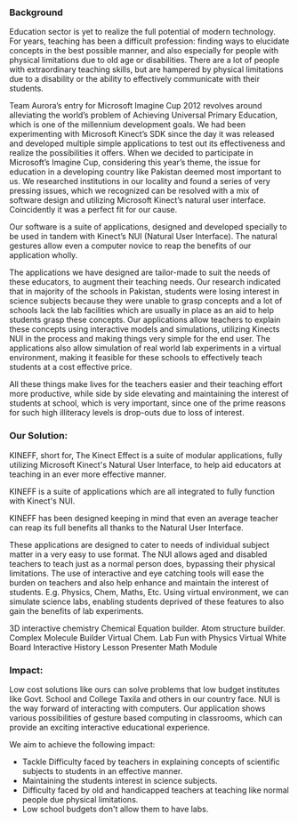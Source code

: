 ### Background 
Education sector is yet to realize the full potential of modern technology. For years, teaching has been a difficult profession: finding ways to elucidate concepts in the best possible manner, and also especially for people with physical limitations due to old age or disabilities. There are a lot of people with extraordinary teaching skills, but are hampered by physical limitations due to a disability or the ability to effectively communicate with their students. 





Team Aurora’s entry for Microsoft Imagine Cup 2012 revolves around alleviating the world’s problem of Achieving Universal Primary Education, which is one of the millennium development goals. We had been experimenting with Microsoft Kinect’s SDK since the day it was released and developed multiple simple applications to test out its effectiveness and realize the possibilities it offers. When we decided to participate in Microsoft’s Imagine Cup, considering this year’s theme, the issue for education in a developing country like Pakistan deemed most important to us. We researched institutions in our locality and found a series of very pressing issues, which we recognized can be resolved with a mix of software design and utilizing Microsoft Kinect’s natural user interface. Coincidently it was a perfect fit for our cause. 

Our software is a suite of applications, designed and developed specially to be used in tandem with Kinect’s NUI (Natural User Interface). The natural gestures allow even a computer novice to reap the benefits of our application wholly.  


The applications we have designed are tailor-made to suit the needs of these educators, to augment their teaching needs. Our research indicated that in majority of the schools in Pakistan, students were losing interest in science subjects because they were unable to grasp concepts and a lot of schools lack the lab facilities which are usually in place as an aid to help students grasp these concepts. Our applications allow teachers to explain these concepts using interactive models and simulations, utilizing Kinects NUI in the process and making things very simple for the end user. The applications also allow simulation of real world lab experiments in a virtual environment, making it feasible for these schools to effectively teach students at a cost effective price. 

All these things make lives for the teachers easier and their teaching effort more productive, while side by side elevating and maintaining the interest of students at school, which is very important, since one of the prime reasons for such high illiteracy levels is drop-outs due to loss of interest. 

### Our Solution: 

KINEFF, short for, The Kinect Effect is a suite of modular applications, fully utilizing Microsoft Kinect's Natural User Interface, to help aid educators at teaching in an ever more effective manner.

KINEFF is a suite of applications which are all integrated to fully function with Kinect's NUI.

KINEFF has been designed keeping in mind that even an average teacher can reap its full benefits all thanks to the Natural User Interface.


These applications are designed to cater to needs of individual subject matter in a very easy to use format. 
The NUI allows aged and disabled teachers to teach just as a normal person does, bypassing their physical limitations. 
The use of interactive and eye catching tools will ease the burden on teachers and also help enhance and maintain the interest of students. E.g. Physics, Chem, Maths, Etc. 
Using virtual environment, we can simulate science labs, enabling students deprived of these features to also gain the benefits of lab experiments.


3D interactive chemistry Chemical Equation builder. Atom structure builder.
Complex Molecule Builder Virtual Chem. Lab
Fun with Physics Virtual White Board
Interactive History Lesson Presenter Math Module



### Impact: 

Low cost solutions like ours can solve problems that low budget institutes like Govt. School and College Taxila and others in our country face. 
NUI is the way forward of interacting with computers. 
Our application shows various possibilities of gesture based computing in classrooms, which can provide an exciting interactive educational experience.


We aim to achieve the following impact: 

- Tackle Difficulty faced by teachers in explaining concepts of scientific subjects to students in an effective manner.
- Maintaining the students interest in science subjects. 
- Difficulty faced by old and handicapped teachers at teaching like normal people due physical limitations.
- Low school budgets don't allow them to have labs.




